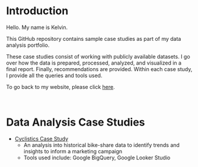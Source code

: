 # Introduction

Hello. My name is Kelvin.

This GitHub repository contains sample case studies as part of my data analysis portfolio.

These case studies consist of working with publicly available datasets. I go over how the data is prepared, processed, analyzed, and visualized in a final report. Finally, recommendations are provided. Within each case study, I provide all the queries and tools used.

To go back to my website, please click [here](https://kelvinchen.me). 

<br>

# Data Analysis Case Studies

* [Cyclistics Case Study](https://github.com/kelvsc/data-analysis/tree/cyclistics-case-study)
    * An analysis into historical bike-share data to identify trends and insights to inform a marketing campaign
    * Tools used include: Google BigQuery, Google Looker Studio
